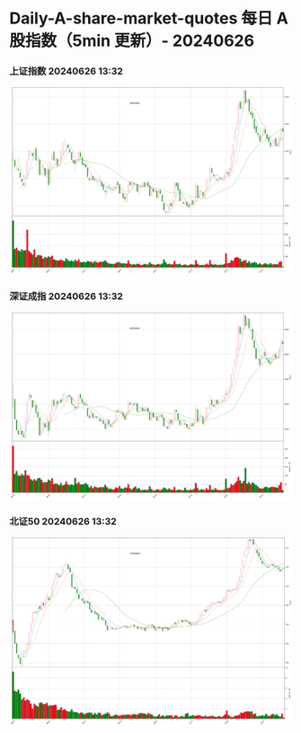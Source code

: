
# Daily-A-share-market-quotes 每日 A 股指数（5min 更新）- 20240626

### 上证指数 20240626 13:32
![](./fig/2024/6/20240626-sh000001.png)

### 深证成指 20240626 13:32
![](./fig/2024/6/20240626-sz399001.png)

### 北证50 20240626 13:32
![](./fig/2024/6/20240626-bj899050.png)
